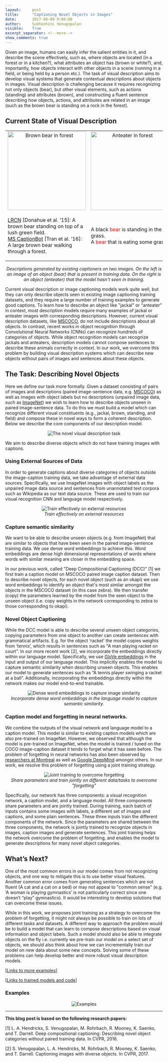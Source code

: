 ```yaml
---
layout:     post
title:      "Captioning Novel Objects in Images"
date:       2017-08-09 9:00:00
author:     Subhashini Venugopalan
visible:    True
excerpt_separator: <!--more-->
show_comments: true
---
```


Given an image, humans can easily infer the salient entities in it, and describe the scene effectively, such as, where objects are located (in a forest or in a kitchen?), what attributes an object has (brown or white?), and, importantly, how objects interact with other objects in a scene (running in a field, or being held by a person etc.). The task of visual description aims to develop visual systems that generate contextual descriptions about objects in images. Visual description is challenging because it requires recognizing not only objects (bear), but other visual elements, such as actions (standing) and attributes (brown), and constructing a fluent sentence describing how objects, actions, and attributes are related in an image (such as the brown bear is standing on a rock in the forest).

## Current State of Visual Description

<table class="col-2">
  <tr>
    <td style="text-align:center;">
			<img src="{{site.url}}{{site.baseurl}}/assets/novel_image_captioning/bear.png"
			alt="Brown bear in forest" height="250">
		</td>
    <td style="text-align:center;">
			<img src="{{site.url}}{{site.baseurl}}/assets/novel_image_captioning/anteater.jpg"
			alt="Anteater in forest" height="250">
		</td>
  </tr>
  <tr>
    <td><p>
			<a href="http://jeffdonahue.com/lrcn/">LRCN</a> [Donahue et al. ‘15]: A brown bear standing on top of a lush green field. <br>
			<a href="http://captionbot.ai">MS CaptionBot</a> [Tran et al. ‘16]: A large brown bear walking through a forest.
		</p></td>
    <td><p>
			A black <span style="color:red;">bear</span> is standing in the grass. <br>
			A <span style="color:red;">bear</span> that is eating some grass.
		</p></td>
  </tr>
</table>
<p style="text-align:center;"><i>
	Descriptions generated by existing captioners on two images. On the left is an image of an object (bear) that is present in training data. On the right is an object (anteater) that the model hasn't seen in training.
</i></p>

Current visual description or image captioning models work quite well, but they can only describe objects seen in existing image captioning training datasets, and they require a large number of training examples to generate good captions. To learn how to describe an object like "jackal" or “anteater” in context, most description models require many examples of jackal or anteater images with corresponding descriptions.  However, current visual description datasets, like [MSCOCO](mscoco.org), do not include descriptions about all objects. In contrast, recent works in object recognition through Convolutional Neural Networks (CNNs) can recognize hundreds of categories of objects. While object recognition models can recognize jackals and anteaters, description models cannot compose sentences to describe these animals correctly in context.  In our work, we overcome this problem by building visual description systems which can describe new objects without pairs of images and sentences about these objects.

## The Task: Describing Novel Objects

Here we define our task more formally.  Given a dataset consisting of pairs of images and descriptions (paired image-sentence data, e.g. [MSCOCO](mscoco.org)) as well as images with object labels but no descriptions (unpaired image data, such as [ImageNet](http://www.image-net.org/)) we wish to learn how to describe objects unseen in paired image-sentence data. To do this we must build a model which can recognize different visual constituents (e.g., jackal, brown, standing, and field) and compose these in novel ways to form a coherent description.  Below we describe the core components of our description model.

<p style="text-align:center;">
<img src="{{site.url}}{{site.baseurl}}/assets/novel_image_captioning/image_0.png"
alt="The novel visual description task">
</p>

We aim to describe diverse objects which do not have training images with captions.

<!--more-->

### Using External Sources of Data

In order to generate captions about diverse categories of objects outside the image-caption training data, we take advantage of external data sources. Specifically, we use ImageNet images with object labels as the unpaired image data source and sentences from unannotated text corpora such as Wikipedia as our text data source. These are used to train our visual recognition CNN and language model respectively.

<p style="text-align:center;">
<img src="{{site.url}}{{site.baseurl}}/assets/novel_image_captioning/image_1.png"
alt="Train effectively on external resources"><br>
<i>
Train effectively on external resources
</i>
</p>

### Capture semantic similarity

We want to be able to describe unseen objects (e.g. from ImageNet) that are similar to objects that have been seen in the paired image-sentence training data. We use dense word embeddings to achieve this. Word embeddings are dense high dimensional representations of words where words with similar meaning are closer in the embedding space.

In our previous work, called "Deep Compositional Captioning (DCC)" [1] we first train a caption model on MSCOCO paired  image caption dataset. Then to describe novel objects, for each novel object (such as an okapi) we use word embeddings to identify an object that's most similar amongst the objects in the MSCOCO dataset (in this case zebra). We then transfer (copy) the parameters learned by the model from the seen object to the unseen object (i.e. copy weights in the network corresponding to zebra to those corresponding to okapi).

### Novel Object Captioning

While the DCC model is able to describe several unseen object categories, copying parameters from one object to another can create sentences with grammatical artifacts. E.g. for the object ‘racket’ the model copies weights from ‘tennis’, which results in sentences such as "A man playing racket on court". In our more recent work [2], we incorporate the embeddings directly within our language model. Specifically, we use [GloVe embeddings](https://nlp.stanford.edu/projects/glove/) in the input and output of our language model. This implicitly enables the model to capture semantic similarity when describing unseen objects. This enables our model to generate sentences such as “A tennis player swinging a racket at a ball”. Additionally, incorporating the embeddings directly within the network makes our model end-to-end trainable.

<p style="text-align:center;">
<img src="{{site.url}}{{site.baseurl}}/assets/novel_image_captioning/image_2.png"
alt="Dense word embeddings to capture image similarity"><br>
<i>
Incorporate dense word embeddings in the language model to capture semantic similarity.
</i>
</p>

### Caption model and forgetting in neural networks.

We combine the outputs of the visual network and language model to a caption model. This model is similar to existing caption models which are also pre-trained on ImageNet. However, we observed that although the model is pre-trained on ImageNet, when the model is trained / tuned on the COCO image-caption dataset it tends to forget what it has seen before. The problem of forgetting in neural networks has also been observed by [researchers at Montreal](https://arxiv.org/abs/1312.6211) as well as [Google DeepMind](https://arxiv.org/abs/1612.00796) amongst others. In our work, we resolve this problem of forgetting using a joint training strategy.

<p style="text-align:center;">
<img src="{{site.url}}{{site.baseurl}}/assets/novel_image_captioning/image_3.png"
alt="Joint training to overcome forgetting"><br>
<i>
Share parameters and train jointly on different data/tasks to overcome "forgetting"
</i>
</p>

Specifically, our network has three components: a visual recognition network, a caption model, and a language model. All three components share parameters and are jointly trained. During training, each batch of inputs contains some images with labels, a different set of images and captions, and some plain sentences. These three inputs train the different components of the network. Since the parameters are shared between the three components, the network is jointly trained to recognize objects in images, caption images and generate sentences. This joint training helps the network overcome the problem of forgetting, and enables the model to generate descriptions for many novel object categories.

## What’s Next?

One of the most common errors in our model comes from not recognizing objects, and one way to mitigate this is to use better visual features. Another common error comes from generating sentences which are not fluent (A cat and a cat on a bed) or may not appeal to "common sense"  (e.g. ‘A woman is playing gymnastics’ is not particularly correct since one doesn’t “play” gymnastics). It would be interesting to develop solutions that can overcome these issues.

While in this work, we proposes joint training as a strategy to overcome the problem of forgetting, it might not always be possible to train on lots of different tasks and datasets. A different way to approach the problem would be to build a model that can learn to compose descriptions based on visual information and object labels. Such a model should also be able to integrate objects on the fly i.e. currently we pre-train our model on a select set of objects, we should also think about how we can incrementally train our model on new data about some new concepts. Solving some of these problems can help develop better and more robust visual description models.

[[Links to more examples](https://vsubhashini.github.io/noc_examples.html)]

[[Links to trained models and code](http://vsubhashini.github.io/noc.html#code)]

### Examples

<p style="text-align:center;">
<img src="{{site.url}}{{site.baseurl}}/assets/novel_image_captioning/image_4.png"
alt="Examples">
</p>

<hr>

**This blog post is based on the following research papers:**

[1] L. A. Hendricks, S. Venugopalan, M. Rohrbach, R. Mooney, K. Saenko, and T. Darrell. Deep compositional captioning: Describing novel object categories without paired training data. In CVPR, 2016.

[2] S. Venugopalan, L. A. Hendricks, M. Rohrbach, R. Mooney, K. Saenko, and T. Darrell. Captioning images with diverse objects. In CVPR, 2017.
